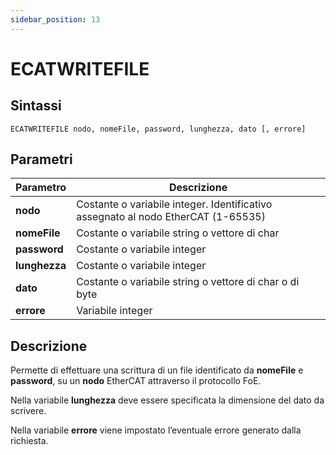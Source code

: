 ```yaml
---
sidebar_position: 13
---
```


# ECATWRITEFILE

## Sintassi

  ```
ECATWRITEFILE nodo, nomeFile, password, lunghezza, dato [, errore]
  ```

## Parametri
|Parametro         | Descrizione                                                                            |                
|------------------|----------------------------------------------------------------------------------------|
| **nodo**         | Costante o variabile integer. Identificativo assegnato al nodo EtherCAT (1-65535)      |
| **nomeFile**     | Costante o variabile string o vettore di char                                          |
| **password**     | Costante o variabile integer                                                           |
| **lunghezza**    | Costante o variabile integer                                                           |
| **dato**         | Costante o variabile string o vettore di char o di byte                                |
| **errore**       | Variabile integer                                                                      |

## Descrizione
Permette di effettuare una scrittura di un file identificato da **nomeFile** e **password**, su un **nodo** EtherCAT attraverso il protocollo FoE. 

Nella variabile **lunghezza** deve essere specificata la dimensione del dato da scrivere.

Nella variabile **errore** viene impostato l’eventuale errore generato dalla richiesta.
